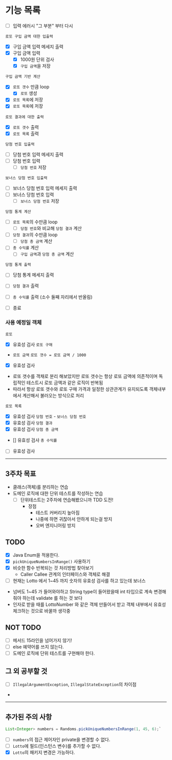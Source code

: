 # 기능 목록

- [ ] 입력 에러시 "그 부분" 부터 다시   

`로또 구입 금액 대한 입출력`
- [x] 구입 금액 입력 메세지 출력
- [x] 구입 금액 입력
  - [x] 1000원 단위 검사
  - [x] `구입 금액`을 저장

`구입 금액 기반 계산`
- [x] `로또 갯수` 만큼 loop
  - [x] `로또` 생성
- [x] `로또 목록`에 저장
- [x] `로또 목록`에 저장

`로또 결과에 대한 출력`
- [x] `로또 갯수` 출력
- [x] `로또 목록` 출력

`당첨 번호 입출력`
- [ ] 당첨 번호 입력 메세지 출력
- [ ] 당첨 번호 입력
  - [ ] `당첨 번호` 저장

`보너스 당첨 번호 입출력`
- [ ] 보너스 당첨 번호 입력 메세지 출력
- [ ] 보너스 당첨 번호 입력
  - [ ] `보너스 당첨 번호` 저장

`당첨 통계 계산`
- [ ] `로또 목록`의 수만큼 loop
  - [ ] `당첨 번호`와 비교해 `당첨 결과` 계산
- [ ] `당청 결과`의 수만큼 loop
  - [ ] `당첨 총 금액` 계산
- [ ] `총 수익률` 계산
  - [ ] `구입 금액`과 `당첨 총 금액` 계산

`당첨 통계 출력`
- [ ] 당첨 통계 메세지 출력
- [ ] `당첨 결과` 출력
- [ ] `총 수익률` 출력 (소수 둘째 자리에서 반올림)

- [ ] 종료

### 사용 예정일 객체

`로또`
- [x] 유효성 검사
`로또 구매`
- `로또 금액` `로또 갯수 = 로또 금액 / 1000`
- [x] 유효성 검사
- 로또 갯수를 객채로 분리 해보았지만 로또 갯수는 항상 로또 금액에 의존적이며 독립적인 테스트시 로또 금액과 같은 로직이 반복됨
- 따라서 항상 로또 갯수와 로또 구매 가격과 일정한 상관관계가 유지되도록 객체내부에서 계산해서 불러오는 방식으로 처리

`로또 목록`
- [x] 유효성 검사
`당첨 번호` - `보너스 당첨 번호`
- [x] 유효성 검사
`당첨 결과`
- [x] 유효성 검사
`당첨 총 금액`
- [] 유효성 검사
`총 수익률`
- [ ] 유효성 검사

---
## 3주차 목표
- 클래스(객체)를 분리하는 연습
- 도메인 로직에 대한 단위 테스트를 작성하는 연습
  - [ ] 단위테스트는 2주차에 연습해봤으니까 TDD 도전!
    - 장점
      - 테스트 커버리지 높아짐
      - 나중에 하면 귀찮아서 안하게 되는걸 방지
      - 오버 엔지니어링 방지
## TODO
- [x] Java Enum을 적용한다.
- [x] `pickUniqueNumbersInRange()` 사용하기
- [x] 비슷한 함수 반복되는 것 처리방법 찾아보기
  - Caller Callee 관계의 인터페이스와 객체로 해결 
- [ ] 현재는 Lotto 에서 1~45 까지 숫자의 유효성 검사를 하고 있는데 보너스 
- 넘버도 1~45 가 들어와야하고 String type이 들어왔을때 int 타입으로 계속 변경해줘야 하는데 validate 를 하는 것 보다
- 인자로 받을 때를 LottoNumber 와 같은 객체 만들어서 받고 객체 내부에서 유효성 체크하는 것으로 바꿀까 생각중
## NOT TODO
- [ ] 메서드 15라인을 넘어가지 않기!
- [ ] else 예약어를 쓰지 않는다.
- [ ] 도메인 로직에 단위 테스트를 구현해야 한다.

## 그 외 공부할 것
- [ ] `IllegalArgumentException`, `IllegalStateException`의 차이점
- 
---
## 추가된 주의 사항

```java
List<Integer> numbers = Randoms.pickUniqueNumbersInRange(1, 45, 6);`
```

- [ ] `numbers`의 접근 제어자인 private을 변경할 수 없다.
- [ ] `Lotto`에 필드(인스턴스 변수)를 추가할 수 없다.
- [x] `Lotto`의 패키지 변경은 가능하다.